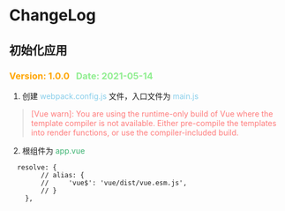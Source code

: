 # ChangeLog

## 初始化应用
### <span style="color: orange">Version: 1.0.0</span>&nbsp;&nbsp;&nbsp;<span style="color: lightgreen">Date: 2021-05-14 </span>

1. 创建 <a style="color: skyblue;text-decoration: none;" href="webpack.config.js">webpack.config.js</a> 文件，入口文件为 <a style="color: skyblue ;text-decoration: none;" href="main.js">main.js</a>

> <span style="color:#ff7b7b;">[Vue warn]: You are using the runtime-only build of Vue where the template compiler is not available. Either pre-compile the templates into render functions, or use the compiler-included build.
</sapn>

2. 根组件为 <a style="color: mediumseagreen;text-decoration: none;" href="src/app.vue">app.vue</a>
```
  resolve: {
        // alias: {
        //     'vue$': 'vue/dist/vue.esm.js',
        // }
    },
```

